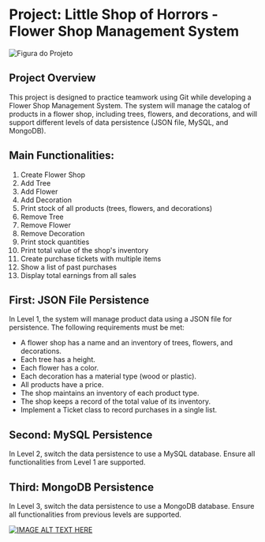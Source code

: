 # Project: Little Shop of Horrors - Flower Shop Management System

![Figura do Projeto](caminho/para/a/figura.png)


## Project Overview
This project is designed to practice teamwork using Git while developing a Flower Shop Management System. The system will manage the catalog of products in a flower shop, including trees, flowers, and decorations, and will support different levels of data persistence (JSON file, MySQL, and MongoDB).

## Main Functionalities:
1. Create Flower Shop
2. Add Tree
3. Add Flower
4. Add Decoration
5. Print stock of all products (trees, flowers, and decorations)
6. Remove Tree
7. Remove Flower
8. Remove Decoration
9. Print stock quantities
10. Print total value of the shop's inventory
11. Create purchase tickets with multiple items
12. Show a list of past purchases
13. Display total earnings from all sales

## First: JSON File Persistence
In Level 1, the system will manage product data using a JSON file for persistence. The following requirements must be met:
* A flower shop has a name and an inventory of trees, flowers, and decorations.
* Each tree has a height.
* Each flower has a color.
* Each decoration has a material type (wood or plastic).
* All products have a price.
* The shop maintains an inventory of each product type.
* The shop keeps a record of the total value of its inventory.
* Implement a Ticket class to record purchases in a single list.

## Second: MySQL Persistence
In Level 2, switch the data persistence to use a MySQL database. Ensure all functionalities from Level 1 are supported.

## Third: MongoDB Persistence
In Level 3, switch the data persistence to use a MongoDB database. Ensure all functionalities from previous levels are supported.

[![IMAGE ALT TEXT HERE](https://img.youtube.com/vi/00o2j1xR1_o/0.jpg)](https://www.youtube.com/watch?v=00o2j1xR1_o)
